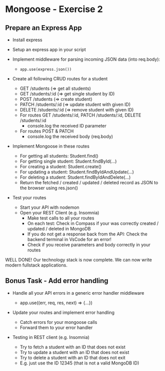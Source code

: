 # Mongoose - Exercise 2

## Prepare an Express App

* Install express
* Setup an express app in your script

* Implement middleware for parsing incoming JSON data (into req.body):
    * ` app.use(express.json()) `

* Create all following CRUD routes for a student
    * GET /students (=> get all students)
    * GET /students/:id (=> get single student by ID)
    * POST /students (=> create student)
    * PATCH /students/:id (=> update student with given ID)
    * DELETE /students/:id (=> remove student with given ID)
    * For routes GET /students/:id, PATCH /students/:id, DELETE /students/:id
        * console.log the received ID parameter
    * For routes POST & PATCH
        * console.log the received body (req.body)

* Implement Mongoose in these routes
    * For getting all students: Student.find()
    * For getting single student: Student.findById(...)
    * For creating a student: Student.create()
    * For updating a student: Student.findByIdAndUpdate(...)
    * For deleting a student: Student.findByIdAndDelete(...)
    * Return the fetched / created / updated / deleted record as JSON to the browser using res.json()


* Test your routes
    * Start your API with nodemon
    * Open your REST Client (e.g. Insomnia)
        * Make test calls to all your routes
        * On each test: Check in Compass if your was correctly created / updated / deleted in MongoDB
        * If you do not get a response back from the API: Check the backend terminal in VsCode for an error!
        * Check if you receive parameters and body correctly in your routes

WELL DONE! 
Our technology stack is now complete. We can now write modern fullstack applications.


## Bonus Task - Add error handling

* Handle all your API errors in a generic error handler middleware
    * app.use((err, req, res, next) => {...})

* Update your routes and implement error handling
    * Catch errors for your mongoose calls 
    * Forward them to your error handler

* Testing in REST client (e.g. Insomnia)
    * Try to fetch a student with an ID that does not exist
    * Try to update a student with an ID that does not exist
    * Try to delete a student with an ID that does not exit
    * E.g. just use the ID 12345 (that is not a valid MongoDB ID)

